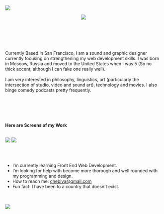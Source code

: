### 
<img   src="https://i.imgur.com/55JZGuB.png" >
<br/>
<p align="center">
<img   src="https://media.giphy.com/media/aNEDbjEGn9y6CjgIJg/giphy.gif" align="center">
 </p>
<br/>
<br/>
<br/>
<br/>
<br/>
Currently Based in San Francisco, I am a sound and graphic designer currently focusing on strengthening my web development skills.
I was born in Moscow, Russia and moved to the United States when I was 5 (So no thick accent, although I can fake one really well). <br>
<br>
I am very interested in philosophy, linguistics, art (particularly the intersection of studio, video and sound art), technology and movies. I also binge comedy podcasts pretty frequently. 
 
<br><br><br><br>




**Here are Screens of my Work**
 
<br>
<img src="https://i.imgur.com/kquN97c.jpg">
<img src="https://i.imgur.com/Zuf8X00.jpeg">


<br><br>
-  I’m currently learning Front End Web Development.
-  I’m looking for help with become more thorough and well rounded with my programming and design. 
-  How to reach me: chebiva@gmail.com
-  Fun fact: I have been to a country that doesn't exist. 

<br/>

<br/>
<img src="https://i.imgur.com/Xvuyrgo.jpg">

